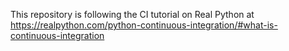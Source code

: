 This repository is following the CI tutorial on Real Python at https://realpython.com/python-continuous-integration/#what-is-continuous-integration